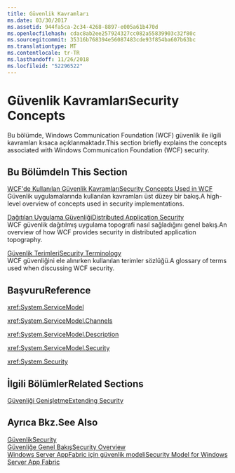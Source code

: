 ```yaml
---
title: Güvenlik Kavramları
ms.date: 03/30/2017
ms.assetid: 944fa5ca-2c34-4268-8897-e005a61b470d
ms.openlocfilehash: cdac8ab2ee257924327cc082a55839903c32f80c
ms.sourcegitcommit: 35316b768394e56087483cde93f854ba607b63bc
ms.translationtype: MT
ms.contentlocale: tr-TR
ms.lasthandoff: 11/26/2018
ms.locfileid: "52296522"
---
```

# <a name="security-concepts"></a><span data-ttu-id="e5584-102">Güvenlik Kavramları</span><span class="sxs-lookup"><span data-stu-id="e5584-102">Security Concepts</span></span>
<span data-ttu-id="e5584-103">Bu bölümde, Windows Communication Foundation (WCF) güvenlik ile ilgili kavramları kısaca açıklanmaktadır.</span><span class="sxs-lookup"><span data-stu-id="e5584-103">This section briefly explains the concepts associated with Windows Communication Foundation (WCF) security.</span></span>  
  
## <a name="in-this-section"></a><span data-ttu-id="e5584-104">Bu Bölümde</span><span class="sxs-lookup"><span data-stu-id="e5584-104">In This Section</span></span>  
 [<span data-ttu-id="e5584-105">WCF'de Kullanılan Güvenlik Kavramları</span><span class="sxs-lookup"><span data-stu-id="e5584-105">Security Concepts Used in WCF</span></span>](../../../../docs/framework/wcf/feature-details/security-concepts-used-in-wcf.md)  
 <span data-ttu-id="e5584-106">Güvenlik uygulamalarında kullanılan kavramları üst düzey bir bakış.</span><span class="sxs-lookup"><span data-stu-id="e5584-106">A high-level overview of concepts used in security implementations.</span></span>  
  
 [<span data-ttu-id="e5584-107">Dağıtılan Uygulama Güvenliği</span><span class="sxs-lookup"><span data-stu-id="e5584-107">Distributed Application Security</span></span>](../../../../docs/framework/wcf/feature-details/distributed-application-security.md)  
 <span data-ttu-id="e5584-108">WCF güvenlik dağıtılmış uygulama topografi nasıl sağladığını genel bakış.</span><span class="sxs-lookup"><span data-stu-id="e5584-108">An overview of how WCF provides security in distributed application topography.</span></span>  
  
 [<span data-ttu-id="e5584-109">Güvenlik Terimleri</span><span class="sxs-lookup"><span data-stu-id="e5584-109">Security Terminology</span></span>](../../../../docs/framework/wcf/feature-details/wcf-security-terminology.md)  
 <span data-ttu-id="e5584-110">WCF güvenliğini ele alınırken kullanılan terimler sözlüğü.</span><span class="sxs-lookup"><span data-stu-id="e5584-110">A glossary of terms used when discussing WCF security.</span></span>  
  
## <a name="reference"></a><span data-ttu-id="e5584-111">Başvuru</span><span class="sxs-lookup"><span data-stu-id="e5584-111">Reference</span></span>  
 <xref:System.ServiceModel>  
  
 <xref:System.ServiceModel.Channels>  
  
 <xref:System.ServiceModel.Description>  
  
 <xref:System.ServiceModel.Security>  
  
 <xref:System.Security>  
  
## <a name="related-sections"></a><span data-ttu-id="e5584-112">İlgili Bölümler</span><span class="sxs-lookup"><span data-stu-id="e5584-112">Related Sections</span></span>  
 [<span data-ttu-id="e5584-113">Güvenliği Genişletme</span><span class="sxs-lookup"><span data-stu-id="e5584-113">Extending Security</span></span>](../../../../docs/framework/wcf/extending/extending-security.md)  
  
## <a name="see-also"></a><span data-ttu-id="e5584-114">Ayrıca Bkz.</span><span class="sxs-lookup"><span data-stu-id="e5584-114">See Also</span></span>  
 [<span data-ttu-id="e5584-115">Güvenlik</span><span class="sxs-lookup"><span data-stu-id="e5584-115">Security</span></span>](../../../../docs/framework/wcf/feature-details/security.md)  
 [<span data-ttu-id="e5584-116">Güvenliğe Genel Bakış</span><span class="sxs-lookup"><span data-stu-id="e5584-116">Security Overview</span></span>](../../../../docs/framework/wcf/feature-details/security-overview.md)  
 [<span data-ttu-id="e5584-117">Windows Server AppFabric için güvenlik modeli</span><span class="sxs-lookup"><span data-stu-id="e5584-117">Security Model for Windows Server App Fabric</span></span>](https://go.microsoft.com/fwlink/?LinkID=201279&clcid=0x409)
